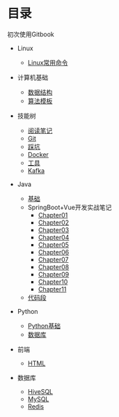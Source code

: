 # 目录 

初次使用Gitbook

- Linux
    - [Linux常用命令](Linux/常用命令.md)


- 计算机基础
    - [数据结构](403/数据结构.md)
    - [算法模板](403/算法模板.md)


- 技能树
    - [阅读笔记](技能树/阅读笔记.md)
    - [Git](技能树/git.md)
    - [踩坑](技能树/踩坑.md)
    - [Docker](技能树/Docker.md)
    - [工具](技能树/工具.md)
    - [Kafka](技能树/kafka.md)


- Java
    - [基础](Java/基础.md)
    - SpringBoot+Vue开发实战笔记
        - [Chapter01](Java/SpringBoot+Vue开发实战笔记/chapter01.md)
        - [Chapter02](Java/SpringBoot+Vue开发实战笔记/chapter02.md)
        - [Chapter03](Java/SpringBoot+Vue开发实战笔记/chapter03.md)
        - [Chapter04](Java/SpringBoot+Vue开发实战笔记/chapter04.md)
        - [Chapter05](Java/SpringBoot+Vue开发实战笔记/chapter05.md)
        - [Chapter06](Java/SpringBoot+Vue开发实战笔记/chapter06.md)      
        - [Chapter07](Java/SpringBoot+Vue开发实战笔记/chapter07.md)
        - [Chapter08](Java/SpringBoot+Vue开发实战笔记/chapter08.md)
        - [Chapter09](Java/SpringBoot+Vue开发实战笔记/chapter09.md)
        - [Chapter10](Java/SpringBoot+Vue开发实战笔记/chapter10.md)
        - [Chapter11](Java/SpringBoot+Vue开发实战笔记/chapter11.md)
    - [代码段](Java/代码段.md)


- Python
    - [Python基础](Python/基础.md)
    - [数据库](Python/数据库.md)


- 前端
    - [HTML](前端/HTML.md)


- 数据库
    - [HiveSQL](数据库/HiveSQL.md)
    - [MySQL](数据库/MySQL.md)
    - [Redis](数据库/Redis.md)